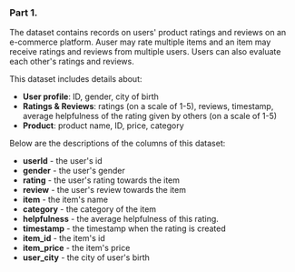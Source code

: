 ### Part 1.
The dataset contains records on users' product ratings and reviews on an e-commerce platform. Auser may rate multiple items and an item may receive ratings and reviews from multiple users. Users can also evaluate each other's ratings and reviews.   

This dataset includes details about:   
- **User profile**: ID, gender, city of birth   
- **Ratings & Reviews**: ratings (on a scale of 1-5), reviews, timestamp, average helpfulness of the rating given by others (on a scale of 1-5)   
- **Product**: product name, ID, price, category

Below are the descriptions of the columns of this dataset:   

* __userId__ - the user's id
* __gender__ - the user's gender
* __rating__ - the user's rating towards the item
* __review__ - the user's review towards the item
* __item__ - the item's name
* __category__ - the category of the item
* __helpfulness__ - the average helpfulness of this rating.
* __timestamp__ - the timestamp when the rating is created
* __item_id__ - the item's id
* __item_price__ - the item's price
* __user_city__ - the city of user's birth
